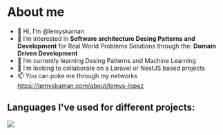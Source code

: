 # About me

- 👋 Hi, I’m @lemyskaman
- 👀 I’m interested in **Software architecture Desing Patterns  and Development** for Real World Problems Solutions through the:
      **Domain Driven Development** 
- 🌱 I’m currently learning Desing Patterns and Machine Learning
- 💞️ I’m looking to collaborate on a Laravel or NestJS based projects
- 📫 You can poke me through my networks https://lemyskaman.com/about/lemys-lopez


## Languages I've used for different projects:

<img src="https://wakatime.com/share/@lemyskaman/8724682b-4027-433d-98f1-b097e18ce813.svg" />




<!---
lemyskaman/lemyskaman is a ✨ special ✨ repository because its `README.md` (this file) appears on your GitHub profile.
You can click the Preview link to take a look at your changes.
--->
